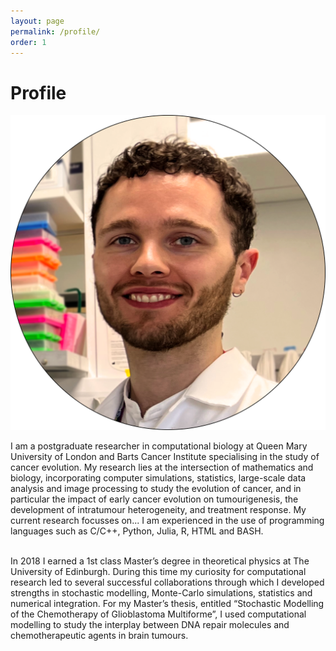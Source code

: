 ```yaml
---
layout: page
permalink: /profile/
order: 1
---
```


<div class="profile-container">
  <h1 class="profile-title">Profile</h1>
  <div class="profile-image">
    <img src="/assets/images/profile_image.png" alt="">
  </div>
  <div class="profile-text">
    <p>
     I am a postgraduate researcher in computational biology at Queen Mary University of London and Barts Cancer Institute specialising in the study of cancer evolution. My research lies at the intersection of mathematics and biology, incorporating computer simulations, statistics, large-scale data analysis and image processing to study the evolution of cancer, and in particular the impact of early cancer evolution on tumourigenesis, the development of intratumour heterogeneity, and treatment response. My current research focusses on... I am experienced in the use of programming languages such as C/C++, Python, Julia, R, HTML and BASH.<br><br>

In 2018 I earned a 1st class Master’s degree in theoretical physics at The University of Edinburgh. During this time my curiosity for computational research led to several successful collaborations through which I developed strengths in stochastic modelling, Monte-Carlo simulations, statistics and numerical integration. For my Master’s thesis, entitled “Stochastic Modelling of the Chemotherapy of Glioblastoma Multiforme”, I used computational modelling to study the interplay between DNA repair molecules and chemotherapeutic agents in brain tumours. 
    </p>
  </div>
</div>
